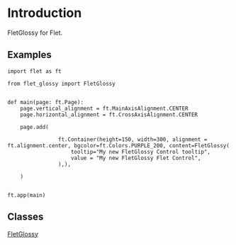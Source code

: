 # Introduction

FletGlossy for Flet.

## Examples

```
import flet as ft

from flet_glossy import FletGlossy


def main(page: ft.Page):
    page.vertical_alignment = ft.MainAxisAlignment.CENTER
    page.horizontal_alignment = ft.CrossAxisAlignment.CENTER

    page.add(

                ft.Container(height=150, width=300, alignment = ft.alignment.center, bgcolor=ft.Colors.PURPLE_200, content=FletGlossy(
                    tooltip="My new FletGlossy Control tooltip",
                    value = "My new FletGlossy Flet Control", 
                ),),

    )


ft.app(main)
```

## Classes

[FletGlossy](FletGlossy.md)


